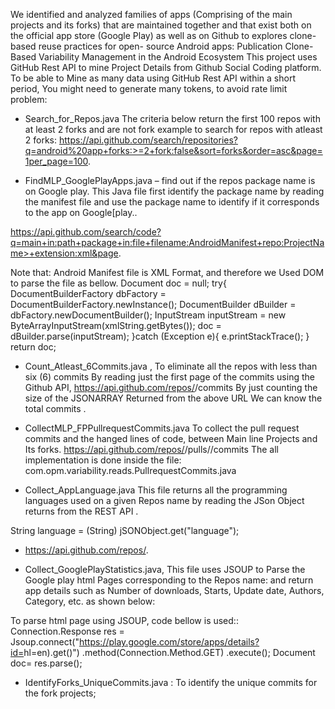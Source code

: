 We identified and analyzed families of apps (Comprising of the main projects and its forks) that are maintained together and that exist both on the official app store (Google Play) as well as on Github to explores clone-based reuse practices for open- source Android apps: Publication Clone-Based Variability Management in the Android Ecosystem
This project uses GitHub Rest API to mine Project Details from Github Social Coding platform. 
To be able to Mine as many data using GitHub Rest API within a short period, You might need to generate many tokens, to avoid rate limit problem:

-	Search_for_Repos.java
The criteria below return the first 100 repos with at least 2 forks and are not fork example to search for repos with atleast 2 forks:
https://api.github.com/search/repositories?q=android%20app+forks:>=2+fork:false&sort=forks&order=asc&page=1per_page=100.  

-	FindMLP_GooglePlayApps.java – find out if the repos package name is on Google play. This Java file first identify the package name by reading the manifest file and use the package name to identify if it corresponds to the app on Google[play..

https://api.github.com/search/code?q=main+in:path+package+in:file+filename:AndroidManifest+repo:ProjectName>+extension:xml&page.

Note that: Android Manifest file is XML Format, and therefore we Used DOM to parse the file as bellow.
Document doc = null;
        try{
        DocumentBuilderFactory dbFactory = DocumentBuilderFactory.newInstance();
	DocumentBuilder dBuilder = dbFactory.newDocumentBuilder();
        InputStream inputStream = new    ByteArrayInputStream(xmlString.getBytes());
        doc =  dBuilder.parse(inputStream);
        }catch (Exception e){
            e.printStackTrace();
        }
        return doc; 

-	Count_Atleast_6Commits.java , To eliminate all the repos with less than six (6) commits
By reading just the first page of the commits using the Github API, https://api.github.com/repos/<ProjectName>/commits
By just counting the size of the JSONARRAY Returned from the above URL We can know the total commits .

-	CollectMLP_FPPullrequestCommits.java To collect the pull request commits and the hanged lines of code, between Main line Projects and Its forks. 
https://api.github.com/repos/<ProjectName>/pulls/<Number>/commits
The all implementation is done inside the file: com.opm.variability.reads.PullrequestCommits.java

-	Collect_AppLanguage.java This file returns all the programming languages used on a given Repos name by reading the JSon Object returns from the REST API .

String language = (String) jSONObject.get("language");

-	https://api.github.com/repos/<ProjectName>.

-	Collect_GooglePlayStatistics.java, This file uses JSOUP to Parse the Google play html Pages corresponding to the Repos name: and return app details such as Number of downloads, Starts, Update date, Authors, Category, etc. as shown below:

To parse html page using JSOUP, code bellow is used::
Connection.Response res = Jsoup.connect("https://play.google.com/store/apps/details?id=<PackageName>hl=en).get()")
                                .method(Connection.Method.GET)
                                .execute();
              Document doc= res.parse();

- IdentifyForks_UniqueCommits.java : To identify the unique commits for the fork projects; 





